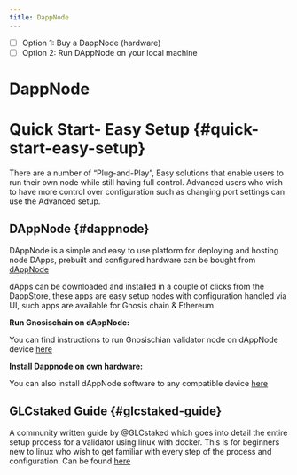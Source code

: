 ```yaml
---
title: DappNode
---
```


- [ ] Option 1: Buy a DappNode (hardware)
- [ ] Option 2: Run DAppNode on your local machine

# DappNode

# Quick Start- Easy Setup  {#quick-start-easy-setup}

There are a number of “Plug-and-Play”, Easy solutions that enable users to run their own node while still having full control. Advanced users who wish to have more control over configuration such as changing port settings can use the Advanced setup.


## DAppNode {#dappnode}

DAppNode is a simple and easy to use platform for deploying and hosting node DApps, prebuilt and configured hardware can be bought from [dAppNode](https://www.dappnode.io/en-gb) 

dApps can be downloaded and installed in a couple of clicks from the DappStore, these apps are easy setup nodes with configuration handled via UI, such apps are available for Gnosis chain & Ethereum 

**Run Gnosischain on dAppNode:**

You can find instructions to run Gnosischian validator node on dAppNode device [here](https://adaptive-toad-01a.notion.site/Dappnode-Gnosis-Chain-Decentralized-Hardware-Validator-Incentive-Program-a62f3712ed864552a04fb72e0cb82ffb) 

**Install Dappnode on own hardware:**

You can also install dAppNode software to any compatible device [here](https://docs.dappnode.io/get-started/installation/custom-hardware/installation/overview)



## GLCstaked Guide {#glcstaked-guide}

A community written guide by @GLCstaked which goes into detail the entire setup process for a validator using linux with docker. This is for beginners new to linux who wish to get familiar with every step of the process and configuration. Can be found [here]([https://mirror.xyz/0xf3bF9DDbA413825E5DdF92D15b09C2AbD8d190dd/wkE51RqApadbSW1GQartYJ5Jz71mnz2y60TNu3XNtNM](https://mirror.xyz/0xf3bF9DDbA413825E5DdF92D15b09C2AbD8d190dd/wkE51RqApadbSW1GQartYJ5Jz71mnz2y60TNu3XNtNM))
